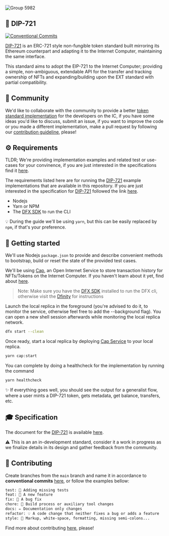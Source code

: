 ![Group 5982](https://user-images.githubusercontent.com/73345016/144523337-fe7d6b49-d0a7-4621-852d-daeee344d4e2.png)

## 💎 DIP-721
[![Conventional Commits](https://img.shields.io/badge/Conventional%20Commits-1.0.0-blue.svg)](https://conventionalcommits.org)

[DIP-721](docs/spec.md) is an ERC-721 style non-fungible token standard built mirroring its Ethereum counterpart and adapting it to the Internet Computer, maintaining the same interface.

This standard aims to adopt the EIP-721 to the Internet Computer; providing a
simple, non-ambiguous, extendable API for the transfer and tracking ownership of NFTs and expanding/building upon the EXT standard with partial compatibility.

## 👋 Community

We'd like to collaborate with the community to provide a better [token standard implementation](docs/spec.md) for the developers on the IC, if you have some ideas you'd like to discuss, submit an issue, if you want to improve the code or you made a different implementation, make a pull request by following our [contribution guideline](#-Contributing), please!

## ⚙️ Requirements

TLDR; We're providing implementation examples and related test or use-cases for your convinence, if you are just interested in the specifications find it [here](docs/spec.md).

The requirements listed here are for running the [DIP-721](docs/spec.md) example implementations that are available in this repository. If you are just interested in the specification for [DIP-721](docs/spec.md) followed the link [here](docs/spec.md).

- Nodejs
- Yarn or NPM
- The [DFX SDK](https://smartcontracts.org/) to run the CLI

💡 During the guide we'll be using `yarn`, but this can be easily replaced by `npm`, if that's your preference.

## 🤔 Getting started

We'll use Nodejs `package.json` to provide and describe convenient methods to bootstrap, build or reset the state of the provided test cases.

We'll be using [Cap](https://github.com/Psychedelic/cap), an Open Internet Service to store transaction history for NFTs/Tokens on the Internet Computer. If you haven't learn about it yet, find about [here](https://github.com/Psychedelic/cap).

>Note: Make sure you have the [DFX SDK](https://smartcontracts.org/) installed to run the DFX cli, otherwise visit the [Dfinity](https://dfinity.org/) for instructions

Launch the local replica in the foreground (you're advised to do it, to monitor the service, otherwise feel free to add the --background flag). You can open a new shell session afterwards while monitoring the local replica network.

```sh
dfx start --clean
```

Once ready, start a local replica  by deploying [Cap Service](https://github.com/Psychedelic/cap) to your local replica.

```sh
yarn cap:start
```

You can complete by doing a healthcheck for the implementation by running the command

```sh
yarn healthcheck
```

✨ If everything goes well, you should see the output for a generalist flow, where a user mints a DIP-721 token, gets metadata, get balance, transfers, etc.

## 🎓 Specification

The document for the [DIP-721](docs/spec.md) is available [here](docs/spec.md).

⚠️ This is an an in-development standard, consider it a work in progress as we finalize details in its design and gather feedback from the community.

## 🙏 Contributing

Create branches from the `main` branch and name it in accordance to **conventional commits** [here](https://www.conventionalcommits.org/en/v1.0.0/), or follow the examples bellow:

```txt
test: 💍 Adding missing tests
feat: 🎸 A new feature
fix: 🐛 A bug fix
chore: 🤖 Build process or auxiliary tool changes
docs: ✏️ Documentation only changes
refactor: 💡 A code change that neither fixes a bug or adds a feature
style: 💄 Markup, white-space, formatting, missing semi-colons...
```

Find more about contributing [here](docs/contributing.md), please!

